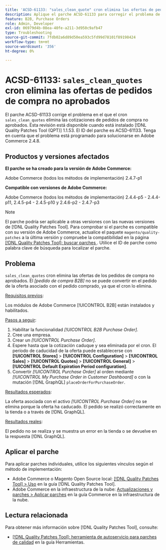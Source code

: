 ```yaml
---
title: 'ACSD-61133: "sales_clean_quote" cron elimina las ofertas de pedidos de compra no aprobados'
description: Aplique el parche ACSD-61133 para corregir el problema de Adobe Commerce en el que el cron sales_clean_quote elimina las ofertas de pedidos de compra no aprobados.
feature: B2B, Purchase Orders
role: Admin, Developer
exl-id: 06979d4b-08ea-40fe-a211-3d950c9afb47
type: Troubleshooting
source-git-commit: 7fdb02a6d89d50ea593c5fd99d78101f89198424
workflow-type: tm+mt
source-wordcount: '356'
ht-degree: 0%

---
```


# ACSD-61133: `sales_clean_quotes` cron elimina las ofertas de pedidos de compra no aprobados

El parche ACSD-61133 corrige el problema en el que el cron `sales_clean_quotes` elimina las cotizaciones de pedidos de compra no aprobados. Esta revisión está disponible cuando está instalado [!DNL Quality Patches Tool (QPT)] 1.1.53. El ID del parche es ACSD-61133. Tenga en cuenta que el problema está programado para solucionarse en Adobe Commerce 2.4.8.

## Productos y versiones afectados

**El parche se ha creado para la versión de Adobe Commerce:**

Adobe Commerce (todos los métodos de implementación) 2.4.7-p1

**Compatible con versiones de Adobe Commerce:**

Adobe Commerce (todos los métodos de implementación) 2.4.4-p5 - 2.4.4-p11, 2.4.5-p4 - 2.4.5-p10 y 2.4.6-p2 - 2.4.7-p3

>[!NOTE]
>
>El parche podría ser aplicable a otras versiones con las nuevas versiones de [!DNL Quality Patches Tool]. Para comprobar si el parche es compatible con su versión de Adobe Commerce, actualice el paquete `magento/quality-patches` a la última versión y compruebe la compatibilidad en la página [[!DNL Quality Patches Tool]: buscar parches ](https://experienceleague.adobe.com/tools/commerce-quality-patches/index.html). Utilice el ID de parche como palabra clave de búsqueda para localizar el parche.

## Problema

`sales_clean_quotes` cron elimina las ofertas de los pedidos de compra no aprobados. El *[pedido de compra B2B]* no se puede convertir en el pedido de la oferta asociado con el pedido comprado, ya que el cron lo elimina.

<u>Requisitos previos</u>:

Los módulos de Adobe Commerce [!UICONTROL B2B] están instalados y habilitados.

<u>Pasos a seguir</u>:

1. Habilitar la funcionalidad *[!UICONTROL B2B Purchase Order]*.
1. Cree una empresa.
1. Crear un *[!UICONTROL Purchase Order]*.
1. Espere hasta que la cotización caduque y sea eliminada por el cron. El período de caducidad de la oferta puede establecerse con **[!UICONTROL Stores]** > **[!UICONTROL Configuration]** > **[!UICONTROL Sales]** > **[!UICONTROL Quotes]** > **[!UICONTROL General]** > **[!UICONTROL Default Expiration Period configuration]**.
1. Convertir *[!UICONTROL Purchase Order]* al orden mediante *[!UICONTROL My Purchase Order in Customer Dashboard]* o con la mutación [!DNL GraphQL] `placeOrderForPurchaseOrder`.

<u>Resultados esperados</u>:

La oferta asociada con el activo *[!UICONTROL Purchase Order]* no se elimina porque la oferta ha caducado. El pedido se realizó correctamente en la tienda o a través de [!DNL GraphQL].

<u>Resultados reales</u>:

El pedido no se realiza y se muestra un error en la tienda o se devuelve en la respuesta [!DNL GraphQL].

## Aplicar el parche

Para aplicar parches individuales, utilice los siguientes vínculos según el método de implementación:

* Adobe Commerce o Magento Open Source local: [[!DNL Quality Patches Tool] > Uso](/help/tools/quality-patches-tool/usage.md) en la guía [!DNL Quality Patches Tool].
* Adobe Commerce en la infraestructura de la nube: [Actualizaciones y parches > Aplicar parches](https://experienceleague.adobe.com/docs/commerce-cloud-service/user-guide/develop/upgrade/apply-patches.html) en la guía Commerce en la infraestructura de la nube.

## Lectura relacionada

Para obtener más información sobre [!DNL Quality Patches Tool], consulte:

* [[!DNL Quality Patches Tool]: herramienta de autoservicio para parches de calidad](/help/tools/quality-patches-tool/quality-patches-tool-to-self-serve-quality-patches.md) en la guía Herramientas.
